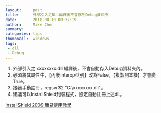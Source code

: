 ```yaml
---
layout:     post
title:      外部引入之DLL編譯後不會存到Debug資料夾
date:       2018-08-10 09:37:19
author:     Mike Chen
summary:    
categories: tips
thumbnail:  windows
tags:
 - dll
 - Debug
---
```


1. 外部引入之 xxxxxxxx.dll 編譯後，不會自動存入Debug資料夾內。
2. 必須將其屬性中，【內嵌Interop型別】改為False，【複製到本機】才會變True。
3. 接著手動註冊，regsvr32 "C:\xxxxxxxx.dll"。
4. 建議可以InstallShield封裝程式，設定自動註冊上述dll。

[InstallShield 2009 簡易使用教學](http://blog.yam.com/terrytg259/article/28081300)